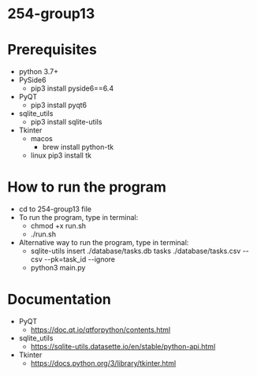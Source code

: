 # 254-group13

# Prerequisites

- python 3.7+
- PySide6
  - pip3 install pyside6==6.4
- PyQT
  - pip3 install pyqt6
- sqlite_utils
  - pip3 install sqlite-utils
- Tkinter
  - macos
    - brew install python-tk
  - linux
    pip3 install tk

# How to run the program

- cd to 254-group13 file
- To run the program, type in terminal:
  - chmod +x run.sh
  - ./run.sh
- Alternative way to run the program, type in terminal:
  - sqlite-utils insert ./database/tasks.db tasks ./database/tasks.csv --csv --pk=task_id --ignore
  - python3 main.py

# Documentation

- PyQT
  - https://doc.qt.io/qtforpython/contents.html
- sqlite_utils
  - https://sqlite-utils.datasette.io/en/stable/python-api.html
- Tkinter
  - https://docs.python.org/3/library/tkinter.html
